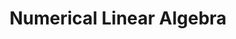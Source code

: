 ---
type: course
title: Numerical Linear Algebra
image: 
  path: /images/skeleton.png
  caption: "Course for MSc students @ Skotech"
outer_link: https://nla.skoltech.ru
repo: https://github.com/oseledets/nla2019
authors:
  - ioseledets
  - dmerkulov
---